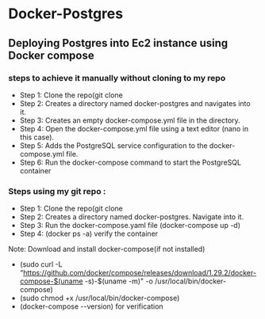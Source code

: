 # Docker-Postgres
## Deploying Postgres into Ec2 instance using Docker compose
### steps to achieve it manually without cloning to my repo
- Step 1: Clone the repo(git clone 
- Step 2: Creates a directory named docker-postgres and navigates into it.
- Step 3: Creates an empty docker-compose.yml file in the directory.
- Step 4: Open the docker-compose.yml file using a text editor (nano in this case).
- Step 5: Adds the PostgreSQL service configuration to the docker-compose.yml file.
- Step 6: Run the docker-compose command to start the PostgreSQL container

### Steps using my git repo :
- Step 1: Clone the repo(git clone 
- Step 2: Creates a directory named docker-postgres. Navigate into it.
- Step 3: Run the docker-compose.yaml file 
          (docker-compose up -d)
- Step 4: (docker ps -a) verify the container 

Note: Download and install docker-compose(if not installed)
- (sudo curl -L “https://github.com/docker/compose/releases/download/1.29.2/docker-compose-$(uname -s)-$(uname -m)" -o /usr/local/bin/docker-compose)
- (sudo chmod +x /usr/local/bin/docker-compose)
- (docker-compose --version) for verification


